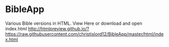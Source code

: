 # BibleApp
Various Bible versions in HTML.
View Here or download and open index.html
http://htmlpreview.github.io/?https://raw.githubusercontent.com/christislord12/BibleApp/master/html/index.html
